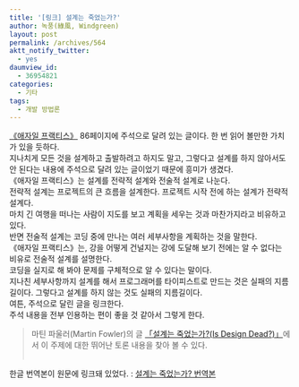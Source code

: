 ```yaml
---
title: '[링크] 설계는 죽었는가?'
author: 녹풍(綠風, Windgreen)
layout: post
permalink: /archives/564
aktt_notify_twitter:
  - yes
daumview_id:
  - 36954821
categories:
  - 기타
tags:
  - 개발 방법론
---
```

<a href="http://www.insightbook.co.kr/books/agile/%ec%95%a0%ec%9e%90%ec%9d%bc-%ed%94%84%eb%9e%99%ed%8b%b0%ec%8a%a4" target="_blank">《애자일 프랙티스》</a> 86페이지에 주석으로 달려 있는 글이다. 한 번 읽어 볼만한 가치가 있을 듯하다.  
지나치게 모든 것을 설계하고 출발하려고 하지도 말고, 그렇다고 설계를 하지 않아서도 안 된다는 내용에 주석으로 달려 있는 글이었기 때문에 흥미가 생겼다.  
《애자일 프랙티스》는 설계를 전략적 설계와 전술적 설계로 나눈다.  
전략적 설계는 프로젝트의 큰 흐름을 설계한다. 프로젝트 시작 전에 하는 설계가 전략적 설계다.  
마치 긴 여행을 떠나는 사람이 지도를 보고 계획을 세우는 것과 마찬가지라고 비유하고 있다.  
반면 전술적 설계는 코딩 중에 만나는 여러 세부사항을 계획하는 것을 말한다.  
《애자일 프랙티스》는, 강을 어떻게 건널지는 강에 도달해 보기 전에는 알 수 없다는 비유로 전술적 설계를 설명한다.  
코딩을 실지로 해 봐야 문제를 구체적으로 알 수 있다는 말이다.  
지나친 세부사항까지 설계를 해서 프로그래머를 타이피스트로 만드는 것은 실패의 지름길이다. 그렇다고 설계를 하지 않는 것도 실패의 지름길이다.  
여튼, 주석으로 달린 글을 링크한다.  
주석 내용을 전부 인용하는 편이 좋을 것 같아서 그렇게 한다.  
>   
> 마틴 파울러(Martin Fowler)의 글 <A href="http://www.martinfowler.com/articles/designDead.html" target=_blank>「설계는 죽었는가?(Is Design Dead?)」</A>에서 이 주제에 대한 뛰어난 토론 내용을 찾아 볼 수 있다.  
> &nbsp;

  
한글 번역본이 원문에 링크돼 있었다. : <A href="http://blog.naver.com/j6040148/120015111138" target=_blank>설계는 죽었는가? 번역본</A>